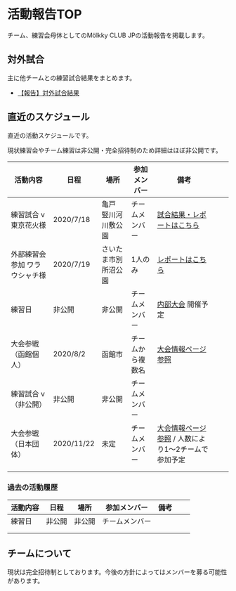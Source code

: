 # 活動報告TOP

チーム、練習会母体としてのMölkky CLUB JPの活動報告を掲載します。

## 対外試合

主に他チームとの練習試合結果をまとめます。

- [【報告】対外試合結果](https://w.atwiki.jp/molkky_strategy/pages/30.html)

## 直近のスケジュール

直近の活動スケジュールです。

現状練習会やチーム練習は非公開・完全招待制のため詳細はほぼ非公開です。

| 活動内容                      | 日程       | 場所                 | 参加メンバー     | 備考                                                                                                     |     |     |
| ----------------------------- | ---------- | -------------------- | ---------------- | -------------------------------------------------------------------------------------------------------- | --- | --- |
| 練習試合 v 東京花火様         | 2020/7/18  | 亀戸 竪川河川敷公園  | チームメンバー   | [試合結果・レポートはこちら](https://w.atwiki.jp/molkky_strategy/pages/30.html)                          |     |     |
| 外部練習会参加 ワラウシャチ様 | 2020/7/19  | さいたま市別所沼公園 | 1人のみ          | [レポートはこちら](https://w.atwiki.jp/molkky_strategy/pages/31.html)                                    |     |     |
| 練習日                        | 非公開     | 非公開               | チームメンバー   | [内部大会](https://w.atwiki.jp/molkky_strategy/pages/28.html) 開催予定                                   |     |     |
| 大会参戦（函館個人）          | 2020/8/2   | 函館市               | チームから複数名 | [大会情報ページ参照](https://w.atwiki.jp/molkky_strategy/pages/19.html)                                  |     |     |
| 練習試合 v （非公開）         | 非公開     | 非公開               | チームメンバー   |                                                                                                          |     |     |
| 大会参戦（日本団体）          | 2020/11/22 | 未定                 | チームメンバー   | [大会情報ページ参照](https://w.atwiki.jp/molkky_strategy/pages/19.html) / 人数により1～2チームで参加予定 |     |     |
|                               |            |                      |                  |                                                                                                          |     |     |
|                               |            |                      |                  |                                                                                                          |     |     |

### 過去の活動履歴

| 活動内容 | 日程   | 場所   | 参加メンバー   | 備考 |     |     |
| -------- | ------ | ------ | -------------- | ---- | --- | --- |
| 練習日   | 非公開 | 非公開 | チームメンバー |      |     |     |
|          |        |        |                |      |     |     |
|          |        |        |                |      |     |     |

## チームについて

現状は完全招待制としております。今後の方針によってはメンバーを募る可能性があります。
